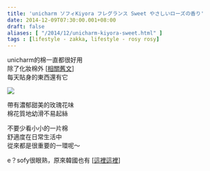 ```yaml
---
title: 'unicharm ソフィKiyora フレグランス Sweet やさしいローズの香り'
date: 2014-12-09T07:30:00.001+08:00
draft: false
aliases: [ "/2014/12/unicharm-kiyora-sweet.html" ]
tags : [lifestyle - zakka, lifestyle - rosy rosy]
---
```


unicharm的棉一直都很好用  
除了化妝棉外 \[[相關舊文](http://www.hidie.net/2014/02/tools-unicharm.html)\]  
每天貼身的東西還有它  

[![](https://farm8.staticflickr.com/7479/15772965977_a23e861d4e_z.jpg)](https://farm8.staticflickr.com/7479/15772965977_a23e861d4e_z.jpg)

帶有濃郁甜美的玫瑰花味  
棉花質地幼滑不易起絲  
  
不要少看小小的一片棉  
舒適度在日常生活中  
從來都是很重要的一環呢～  
  
e？sofy很眼熟，原來韓國也有 \[[這裡這裡](http://www.hidie.net/2014/11/lg-bodyfit-sofym.html)\]
